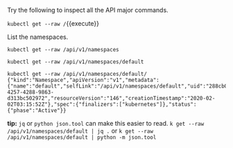 Try the following to inspect all the API major commands.

`kubectl get --raw /`{{execute}}

List the namespaces.

`kubectl get --raw /api/v1/namespaces`

`kubectl get --raw /api/v1/namespaces/default`

```
kubectl get --raw /api/v1/namespaces/default/ 
{"kind":"Namespace","apiVersion":"v1","metadata":{"name":"default","selfLink":"/api/v1/namespaces/default","uid":"288cb0cf-4257-4288-9863-d313bc502972","resourceVersion":"146","creationTimestamp":"2020-02-02T03:15:52Z"},"spec":{"finalizers":["kubernetes"]},"status":{"phase":"Active"}}
```

**tip:** `jq` or `python json.tool` can make this easier to read.
`k get --raw /api/v1/namespaces/default | jq .` or
`k get --raw /api/v1/namespaces/default | python -m json.tool`